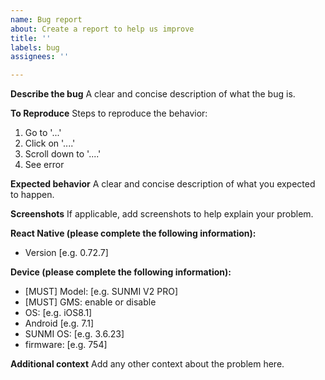 ```yaml
---
name: Bug report
about: Create a report to help us improve
title: ''
labels: bug
assignees: ''

---
```


**Describe the bug**
A clear and concise description of what the bug is.

**To Reproduce**
Steps to reproduce the behavior:
1. Go to '...'
2. Click on '....'
3. Scroll down to '....'
4. See error

**Expected behavior**
A clear and concise description of what you expected to happen.

**Screenshots**
If applicable, add screenshots to help explain your problem.

**React Native (please complete the following information):**
 - Version [e.g. 0.72.7]

**Device (please complete the following information):**
 - [MUST] Model: [e.g. SUNMI V2 PRO]
 - [MUST] GMS: enable or disable
 - OS: [e.g. iOS8.1]
 - Android [e.g. 7.1]
 - SUNMI OS: [e.g. 3.6.23]
 - firmware: [e.g. 754]

**Additional context**
Add any other context about the problem here.
